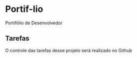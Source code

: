 # Portif-lio
Portifólio de Desenvolvedor

## Tarefas

O controle das tarefas desse projeto será realizado no Github